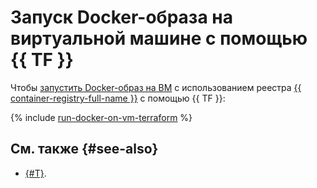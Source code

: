 # Запуск Docker-образа на виртуальной машине с помощью {{ TF }}

Чтобы [запустить Docker-образ на ВМ](index.md) с использованием реестра [{{ container-registry-full-name }}](../../container-registry/) с помощью {{ TF }}:

{% include [run-docker-on-vm-terraform](../../../_tutorials/infrastructure/run-docker-on-vm-terraform.md) %}

## См. также {#see-also}

* [{#T}](console.md).